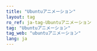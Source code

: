 ```yaml
---
title: "Ubuntuアニメーション"
layout: tag
ro_ref: ja-tag-Ubuntuアニメーション
tag: "Ubuntuアニメーション"
tag_web: "ubuntuアニメーション"
lang: ja
---
```


